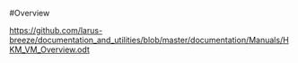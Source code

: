 #Overview

https://github.com/larus-breeze/documentation_and_utilities/blob/master/documentation/Manuals/HKM_VM_Overview.odt

